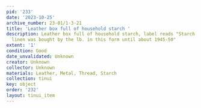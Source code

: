 ```yaml
---
pid: '233'
date: '2023-10-25'
archive_number: 23-01/1-3-21
title: 'Leather box full of household starch '
description: Leather box full of household starch, label reads "Starch for household
  linen was bought by the lb. in this form until about 1945-50"
extent: '1'
condition: Good
date_unvalidated: Unknown
creator: Unknown
collector: Unknown
materials: Leather, Metal, Thread, Starch
collection: tinui
key: object
order: '232'
layout: tinui_item
---
```

